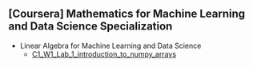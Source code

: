 ## [Coursera] Mathematics for Machine Learning and Data Science Specialization
- Linear Algebra for Machine Learning and Data Science
  - [C1_W1_Lab_1_introduction_to_numpy_arrays](https://github.com/EunByu1/AI_Study/blob/main/Mathematics_for_Machine_Learning_and_Data_Science_Specialization/C1_W1_Lab_1_introduction_to_numpy_arrays.ipynb)
